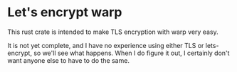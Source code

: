 # Let's encrypt warp

This rust crate is intended to make TLS encryption with warp very
easy.

It is not yet complete, and I have no experience using either TLS or
lets-encrypt, so we'll see what happens.  When I do figure it out, I
certainly don't want anyone else to have to do the same.
